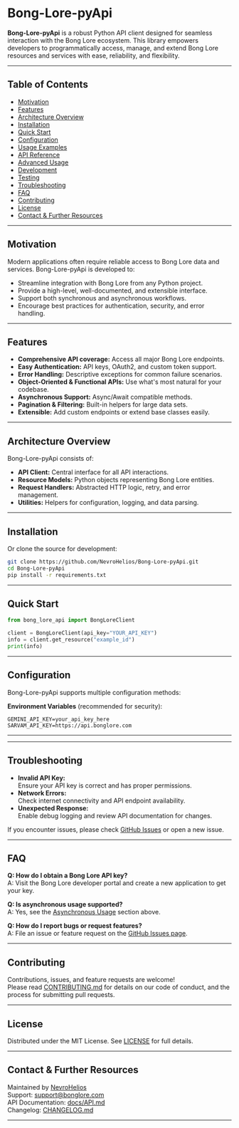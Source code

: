 # Bong-Lore-pyApi

**Bong-Lore-pyApi** is a robust Python API client designed for seamless interaction with the Bong Lore ecosystem. This library empowers developers to programmatically access, manage, and extend Bong Lore resources and services with ease, reliability, and flexibility.

---

## Table of Contents

- [Motivation](#motivation)
- [Features](#features)
- [Architecture Overview](#architecture-overview)
- [Installation](#installation)
- [Quick Start](#quick-start)
- [Configuration](#configuration)
- [Usage Examples](#usage-examples)
- [API Reference](#api-reference)
- [Advanced Usage](#advanced-usage)
- [Development](#development)
- [Testing](#testing)
- [Troubleshooting](#troubleshooting)
- [FAQ](#faq)
- [Contributing](#contributing)
- [License](#license)
- [Contact & Further Resources](#contact--further-resources)

---

## Motivation

Modern applications often require reliable access to Bong Lore data and services. Bong-Lore-pyApi is developed to:
- Streamline integration with Bong Lore from any Python project.
- Provide a high-level, well-documented, and extensible interface.
- Support both synchronous and asynchronous workflows.
- Encourage best practices for authentication, security, and error handling.

---

## Features

- **Comprehensive API coverage:** Access all major Bong Lore endpoints.
- **Easy Authentication:** API keys, OAuth2, and custom token support.
- **Error Handling:** Descriptive exceptions for common failure scenarios.
- **Object-Oriented & Functional APIs:** Use what's most natural for your codebase.
- **Asynchronous Support:** Async/Await compatible methods.
- **Pagination & Filtering:** Built-in helpers for large data sets.
- **Extensible:** Add custom endpoints or extend base classes easily.

---

## Architecture Overview

Bong-Lore-pyApi consists of:
- **API Client:** Central interface for all API interactions.
- **Resource Models:** Python objects representing Bong Lore entities.
- **Request Handlers:** Abstracted HTTP logic, retry, and error management.
- **Utilities:** Helpers for configuration, logging, and data parsing.

---

## Installation

Or clone the source for development:
```bash
git clone https://github.com/NevroHelios/Bong-Lore-pyApi.git
cd Bong-Lore-pyApi
pip install -r requirements.txt
```

---

## Quick Start

```python
from bong_lore_api import BongLoreClient

client = BongLoreClient(api_key="YOUR_API_KEY")
info = client.get_resource("example_id")
print(info)
```

---

## Configuration

Bong-Lore-pyApi supports multiple configuration methods:

**Environment Variables** (recommended for security):
```env
GEMINI_API_KEY=your_api_key_here
SARVAM_API_KEY=https://api.bonglore.com
```
---
---


## Troubleshooting

- **Invalid API Key:**  
  Ensure your API key is correct and has proper permissions.
- **Network Errors:**  
  Check internet connectivity and API endpoint availability.
- **Unexpected Response:**  
  Enable debug logging and review API documentation for changes.

If you encounter issues, please check [GitHub Issues](https://github.com/NevroHelios/Bong-Lore-pyApi/issues) or open a new issue.

---

## FAQ

**Q: How do I obtain a Bong Lore API key?**  
A: Visit the Bong Lore developer portal and create a new application to get your key.

**Q: Is asynchronous usage supported?**  
A: Yes, see the [Asynchronous Usage](#asynchronous-usage) section above.

**Q: How do I report bugs or request features?**  
A: File an issue or feature request on the [GitHub Issues page](https://github.com/NevroHelios/Bong-Lore-pyApi/issues).

---

## Contributing

Contributions, issues, and feature requests are welcome!  
Please read [CONTRIBUTING.md](CONTRIBUTING.md) for details on our code of conduct, and the process for submitting pull requests.

---

## License

Distributed under the MIT License. See [LICENSE](LICENSE) for full details.

---

## Contact & Further Resources

Maintained by [NevroHelios](https://github.com/NevroHelios)  
Support: support@bonglore.com  
API Documentation: [docs/API.md](docs/API.md)  
Changelog: [CHANGELOG.md](CHANGELOG.md)

---
